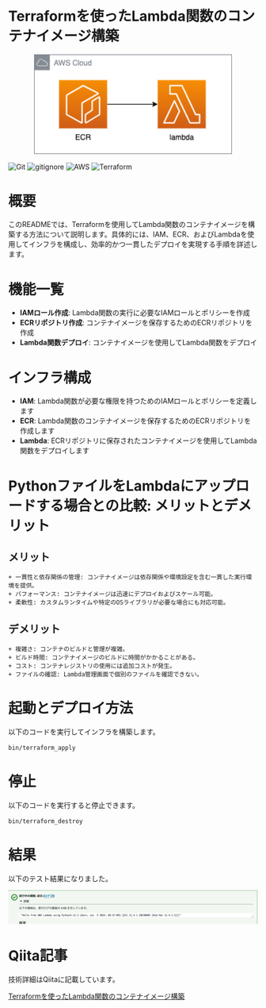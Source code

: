 # Terraformを使ったLambda関数のコンテナイメージ構築

<p align="center">
  <img src="sources/aws.png" alt="animated" width="400">
</p>

![Git](https://img.shields.io/badge/GIT-E44C30?logo=git&logoColor=white)
![gitignore](https://img.shields.io/badge/gitignore%20io-204ECF?logo=gitignoredotio&logoColor=white)
![AWS](https://img.shields.io/badge/AWS-%23FF9900.svg?logo=amazon-aws&logoColor=white)
![Terraform](https://img.shields.io/badge/terraform-%235835CC.svg?logo=terraform&logoColor=white)

# 概要

このREADMEでは、Terraformを使用してLambda関数のコンテナイメージを構築する方法について説明します。具体的には、IAM、ECR、およびLambdaを使用してインフラを構成し、効率的かつ一貫したデプロイを実現する手順を詳述します。

# 機能一覧
+ **IAMロール作成**: Lambda関数の実行に必要なIAMロールとポリシーを作成
+ **ECRリポジトリ作成**: コンテナイメージを保存するためのECRリポジトリを作成
+ **Lambda関数デプロイ**: コンテナイメージを使用してLambda関数をデプロイ

# インフラ構成
+ **IAM**: Lambda関数が必要な権限を持つためのIAMロールとポリシーを定義します
+ **ECR**: Lambda関数のコンテナイメージを保存するためのECRリポジトリを作成します
+ **Lambda**: ECRリポジトリに保存されたコンテナイメージを使用してLambda関数をデプロイします

# PythonファイルをLambdaにアップロードする場合との比較: メリットとデメリット

## メリット
    + 一貫性と依存関係の管理: コンテナイメージは依存関係や環境設定を含む一貫した実行環境を提供。
    + パフォーマンス: コンテナイメージは迅速にデプロイおよびスケール可能。
    + 柔軟性: カスタムランタイムや特定のOSライブラリが必要な場合にも対応可能。

## デメリット
    + 複雑さ: コンテナのビルドと管理が複雑。
    + ビルド時間: コンテナイメージのビルドに時間がかかることがある。
    + コスト: コンテナレジストリの使用には追加コストが発生。
    + ファイルの確認: Lambda管理画面で個別のファイルを確認できない。

# 起動とデプロイ方法

以下のコードを実行してインフラを構築します。
```
bin/terraform_apply
```

# 停止
以下のコードを実行すると停止できます。
```
bin/terraform_destroy
```

# 結果

以下のテスト結果になりました。

<p align="center">
  <img src="sources/log.png" alt="animated">
</p>

# Qiita記事

技術詳細はQiitaに記載しています。

[Terraformを使ったLambda関数のコンテナイメージ構築](https://qiita.com/sugiyama404/items/5dc9e28289748cc44bde)
